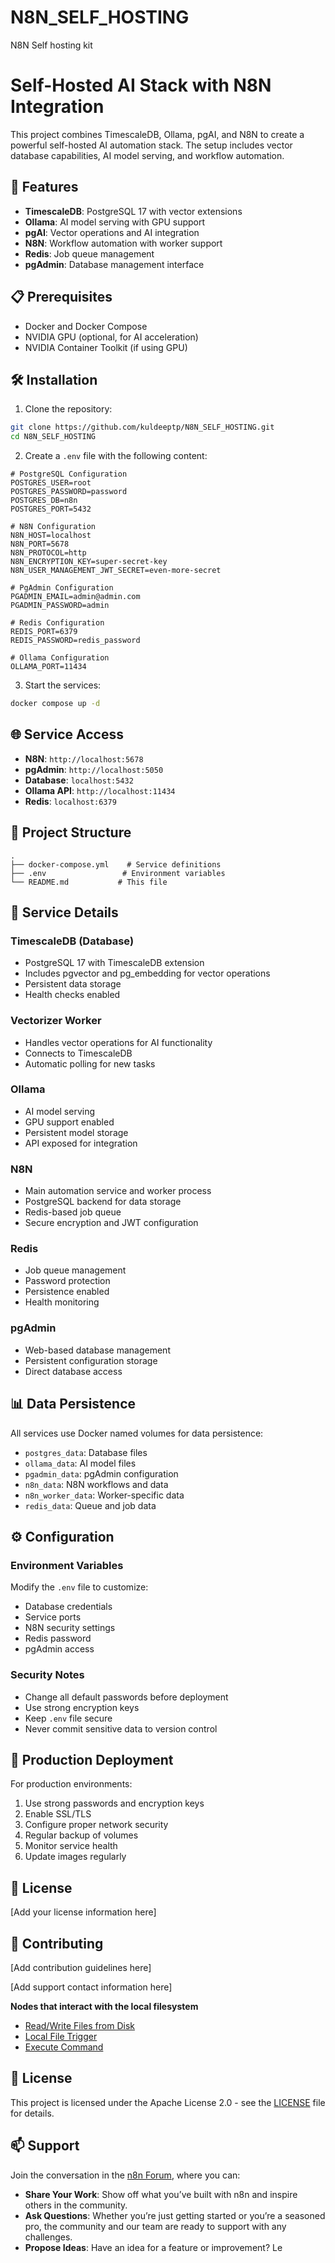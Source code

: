 # N8N_SELF_HOSTING
N8N Self hosting kit
# Self-Hosted AI Stack with N8N Integration

This project combines TimescaleDB, Ollama, pgAI, and N8N to create a powerful self-hosted AI automation stack. The setup includes vector database capabilities, AI model serving, and workflow automation.

## 🚀 Features

- **TimescaleDB**: PostgreSQL 17 with vector extensions
- **Ollama**: AI model serving with GPU support
- **pgAI**: Vector operations and AI integration
- **N8N**: Workflow automation with worker support
- **Redis**: Job queue management
- **pgAdmin**: Database management interface

## 📋 Prerequisites

- Docker and Docker Compose
- NVIDIA GPU (optional, for AI acceleration)
- NVIDIA Container Toolkit (if using GPU)

## 🛠 Installation

1. Clone the repository:
```bash
git clone https://github.com/kuldeeptp/N8N_SELF_HOSTING.git
cd N8N_SELF_HOSTING
```

2. Create a `.env` file with the following content:
```properties
# PostgreSQL Configuration
POSTGRES_USER=root
POSTGRES_PASSWORD=password
POSTGRES_DB=n8n
POSTGRES_PORT=5432

# N8N Configuration
N8N_HOST=localhost
N8N_PORT=5678
N8N_PROTOCOL=http
N8N_ENCRYPTION_KEY=super-secret-key
N8N_USER_MANAGEMENT_JWT_SECRET=even-more-secret

# PgAdmin Configuration
PGADMIN_EMAIL=admin@admin.com
PGADMIN_PASSWORD=admin

# Redis Configuration
REDIS_PORT=6379
REDIS_PASSWORD=redis_password

# Ollama Configuration
OLLAMA_PORT=11434
```

3. Start the services:
```bash
docker compose up -d
```

## 🌐 Service Access

- **N8N**: `http://localhost:5678`
- **pgAdmin**: `http://localhost:5050`
- **Database**: `localhost:5432`
- **Ollama API**: `http://localhost:11434`
- **Redis**: `localhost:6379`

## 📁 Project Structure

```
.
├── docker-compose.yml    # Service definitions
├── .env                 # Environment variables
└── README.md           # This file
```

## 🔧 Service Details

### TimescaleDB (Database)
- PostgreSQL 17 with TimescaleDB extension
- Includes pgvector and pg_embedding for vector operations
- Persistent data storage
- Health checks enabled

### Vectorizer Worker
- Handles vector operations for AI functionality
- Connects to TimescaleDB
- Automatic polling for new tasks

### Ollama
- AI model serving
- GPU support enabled
- Persistent model storage
- API exposed for integration

### N8N
- Main automation service and worker process
- PostgreSQL backend for data storage
- Redis-based job queue
- Secure encryption and JWT configuration

### Redis
- Job queue management
- Password protection
- Persistence enabled
- Health monitoring

### pgAdmin
- Web-based database management
- Persistent configuration storage
- Direct database access

## 📊 Data Persistence

All services use Docker named volumes for data persistence:
- `postgres_data`: Database files
- `ollama_data`: AI model files
- `pgadmin_data`: pgAdmin configuration
- `n8n_data`: N8N workflows and data
- `n8n_worker_data`: Worker-specific data
- `redis_data`: Queue and job data

## ⚙️ Configuration

### Environment Variables
Modify the `.env` file to customize:
- Database credentials
- Service ports
- N8N security settings
- Redis password
- pgAdmin access

### Security Notes
- Change all default passwords before deployment
- Use strong encryption keys
- Keep `.env` file secure
- Never commit sensitive data to version control

## 🔐 Production Deployment

For production environments:
1. Use strong passwords and encryption keys
2. Enable SSL/TLS
3. Configure proper network security
4. Regular backup of volumes
5. Monitor service health
6. Update images regularly

## 📝 License

[Add your license information here]

## 👥 Contributing

[Add contribution guidelines here]


[Add support contact information here]

**Nodes that interact with the local filesystem**

- [Read/Write Files from Disk](https://docs.n8n.io/integrations/builtin/core-nodes/n8n-nodes-base.filesreadwrite/)
- [Local File Trigger](https://docs.n8n.io/integrations/builtin/core-nodes/n8n-nodes-base.localfiletrigger/)
- [Execute Command](https://docs.n8n.io/integrations/builtin/core-nodes/n8n-nodes-base.executecommand/)

## 📜 License
This project is licensed under the Apache License 2.0 - see the
[LICENSE](LICENSE) file for details.

## 📫 Support

Join the conversation in the [n8n Forum](https://community.n8n.io/), where you
can:

- **Share Your Work**: Show off what you’ve built with n8n and inspire others
  in the community.
- **Ask Questions**: Whether you’re just getting started or you’re a seasoned
  pro, the community and our team are ready to support with any challenges.
- **Propose Ideas**: Have an idea for a feature or improvement? Le